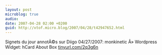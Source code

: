 ```yaml
---
layout: post
microblog: true
audio: 
date: 2007-04-28 02:00 +0200
guid: http://xtof.micro.blog/2007/04/28/t42947652.html
---
```

Signets du jour annotÃ©s sur Diigo 04/27/2007: monkinetic Â» Wordpress Widget: hCard About Box [tinyurl.com/2q3g6n](http://tinyurl.com/2q3g6n)
